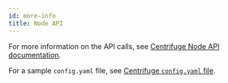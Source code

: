 ```yaml
---
id: more-info
title: Node API
---
```


For more information on the API calls, see [Centrifuge Node API documentation](https://app.swaggerhub.com/apis-docs/centrifuge.io/cent-node/0.0.3).

For a sample `config.yaml` file, see [Centrifuge `config.yaml` file](https://github.com/centrifuge/go-centrifuge/blob/develop/build/configs/default_config.yaml). 

